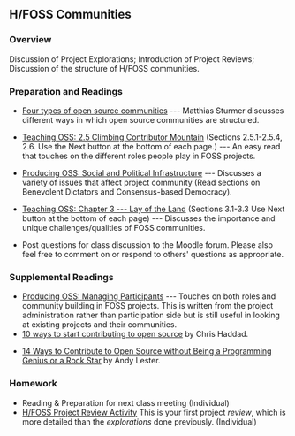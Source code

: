 ## H/FOSS Communities

### Overview

Discussion of Project Explorations; Introduction of Project Reviews; Discussion of the structure of H/FOSS communities.

### Preparation and Readings

- [Four types of open source communities](https://opensource.com/business/13/6/four-types-organizational-structures-within-open-source-communities) --- Matthias Sturmer discusses different ways in which open source communities are structured.

- [Teaching OSS: 2.5 Climbing Contributor Mountain](https://quaid.fedorapeople.org/TOS/Practical_Open_Source_Software_Exploration/html/sn-Introduction_to_Free_and_Open_Source_Software-Climbing_Contributor_Mountain.html) (Sections 2.5.1-2.5.4, 2.6. Use the Next button at the bottom of each page.) --- An easy read that touches on the different roles people play in FOSS projects.

- [Producing OSS: Social and Political Infrastructure](http://producingoss.com/en/social-infrastructure.html) --- Discusses a variety of issues that affect project community (Read sections on Benevolent Dictators and Consensus-based Democracy).

- [Teaching OSS: Chapter 3 --- Lay of the Land](https://quaid.fedorapeople.org/TOS/Practical_Open_Source_Software_Exploration/html/ch-Lay_of_the_Land.html) (Sections 3.1-3.3 Use Next button at the bottom of each page) --- Discusses the importance and unique challenges/qualities of FOSS communities.

- Post questions for class discussion to the Moodle forum. Please also feel free to comment on or respond to others' questions as appropriate.

### Supplemental Readings

- [Producing OSS: Managing Participants](http://producingoss.com/en/managing-participants.html) --- Touches on both roles and community building in FOSS projects. This is written from the project administration rather than participation side but is still useful in looking at existing projects and their communities.
- [10 ways to start contributing to open source](https://opensource.com/life/13/4/ten-ways-participate-open-source) by Chris Haddad.
<!-- - [The Beginner's Guide to Contributing to Open Source Projects](https://blog.newrelic.com/2014/05/05/open-source_gettingstarted/) by Andy Lester.-->
<!-- - [7 Things That Make a Great Open Source Contribution](https://blog.newrelic.com/2014/11/05/open-source-contribution/) by Andy Lester. -->
- [14 Ways to Contribute to Open Source without Being a Programming Genius or a Rock Star](https://smartbear.com/blog/test-and-monitor/14-ways-to-contribute-to-open-source-without-being/) by Andy Lester.
<!-- - [The 8 Essential Traits of a Great Open Source Contributor](https://blog.newrelic.com/2014/10/21/open-source-contributors/) by Andy Lester. -->


### Homework

- Reading & Preparation for next class meeting (Individual)
- [H/FOSS Project Review Activity](04-projectReview.md) This is your
  first project *review*, which is more detailed than the
  *explorations* done previously. (Individual)
